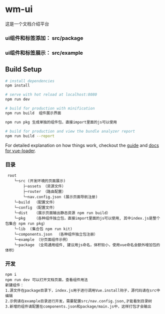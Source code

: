 # wm-ui

这是一个文档介绍平台

### ui组件和标签添加： src/package

### ui组件和标签展示： src/example

## Build Setup

``` bash
# install dependencies
npm install

# serve with hot reload at localhost:8080
npm run dev

# build for production with minification
npm run build  组件展示界面

npm run pkg 生成单独的组件包，直接import里面的js可以使用

# build for production and view the bundle analyzer report
npm run build --report
```

For detailed explanation on how things work, checkout the [guide](http://vuejs-templates.github.io/webpack/) and [docs for vue-loader](http://vuejs.github.io/vue-loader).


### 目录
     root
        └─src (开发环境的页面展示)
            ├─assets （资源文件）
            ├─router （路由配置）
            └─nav.config.json (展示页面导航注册)
        └─build  （配置文件）
        └─config （配置文件）
        └─dist   （展示页面输出静态资源 npm run build）
        └─pkg    （各种组件独立包，直接import里面的js可以使用, 其中index.js是整个包集合 npm run pkg）
        └─lib  (集合包 npm run kit)
        └─components.json  （各种组件独立包注册）
        └─example （分页面组件示例）
        └─package （全局通用组件, 建议用js命名，体积较小，使用vue命名会额外增加包的体积）

### 开发

    npm i
    npm run dev 可以打开文档页面，查看组件用法
    新建组件：
    1.源文件在package目录下，index.js用于进行调用Vue.install钩子，源代码请在src中编辑
    2.示例请在example目录进行开发，需要配置src/nav.config.json,才能看到目录树
    3.新增的组件请配置在components.json和package/main.js中，这样打包才会输出

 


